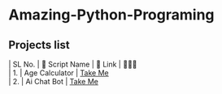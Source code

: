 # Amazing-Python-Programing
## Projects list
| SL No\.  | 🚀 Script Name             | 🔗 Link    |  👩🏻‍💻 </br>
| 1\.      | Age Calculator        | [Take Me](https://github.com/Jahid-Hasan4/My-projects-python/tree/master/Age_Calculator) </br>
| 2\.      | Ai Chat Bot    | [Take Me](https://github.com/Jahid-Hasan4/My-projects-python/tree/master/AI%20Chat%20Bot)